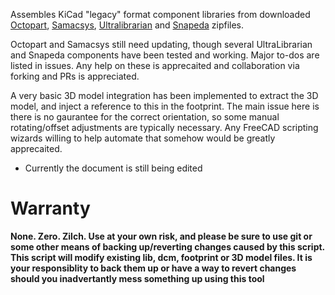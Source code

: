 Assembles KiCad "legacy" format component libraries from downloaded
[Octopart](https://octopart.com/), [Samacsys](https://componentsearchengine.com/), [Ultralibrarian](https://app.ultralibrarian.com/search) and [Snapeda](https://www.snapeda.com/home/) zipfiles. 

Octopart and Samacsys still need updating, though several UltraLibrarian and Snapeda components have been tested and working. Major to-dos are listed in issues. Any help on these is apprecaited and collaboration via forking and PRs is appreciated. 

A very basic 3D model integration has been implemented to extract the 3D model, and inject a reference to this in the footprint. The main issue here is there is no gaurantee for the correct orientation, so some manual rotating/offset adjustments are typically necessary. Any FreeCAD scripting wizards willing to help automate that somehow would be greatly apprecaited. 

* Currently the document is still being edited

# Warranty
**None. Zero. Zilch. Use at your own risk, and please be sure to use git or some other means of backing up/reverting changes caused by this script. This script will modify existing lib, dcm, footprint or 3D model files. It is your responsiblity to back them up or have a way to revert changes should you inadvertantly mess something up using this tool** 

